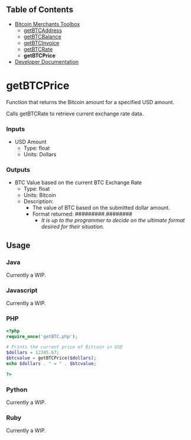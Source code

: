 ## Table of Contents
- [Bitcoin Merchants Toolbox][Toolbox]
  - [getBTCAddress]
  - [getBTCBalance]
  - [getBTCInvoice]
  - [getBTCRate]
  - **getBTCPrice**
- [Developer Documentation][DevDocs]

# getBTCPrice
Function that returns the Bitcoin amount for a specified USD amount.

Calls getBTCRate to retrieve current exchange rate data.

### Inputs
- USD Amount
  - Type: float
  - Units:  Dollars

### Outputs
- BTC Value based on the current BTC Exchange Rate
  - Type: float
  - Units:  Bitcoin
  - Description:
    - The value of BTC based on the submitted dollar amount. 
    - Format returned: #########.########
      - *It is up to the programmer to decide on the ultimate format desired for their situation.*

## Usage

### Java
Currently a WIP.

### Javascript
Currently a WIP.

### PHP
```php
<?php
require_once('getBTC.php');

# Prints the current price of Bitcoin in USD
$dollars = 12345.67;
$btcvalue = getBTCPrice($dollars);
echo $dollars . " = " . $btcvalue;

?>
```

### Python
Currently a WIP.

### Ruby
Currently a WIP.


[bitstamp-api]: https://www.bitstamp.net/api/
[getBTC.conf]: ../getBTC.conf
[Toolbox]: ../
[getBTCAddress]: ../getBTCAddress/
[getBTCBalance]: ../getBTCBalance/
[getBTCInvoice]: ../getBTCInvoice/
[getBTCRate]: ../getBTCRate/
[getBTCPrice]: ../getBTCPrice/
[DevDocs]: ../docs/
